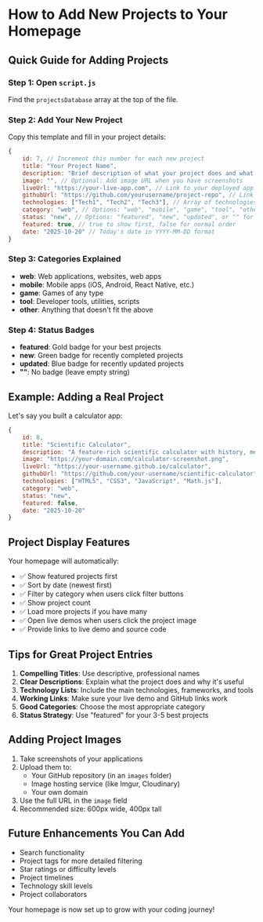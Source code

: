 # How to Add New Projects to Your Homepage

## Quick Guide for Adding Projects

### Step 1: Open `script.js`
Find the `projectsDatabase` array at the top of the file.

### Step 2: Add Your New Project
Copy this template and fill in your project details:

```javascript
{
    id: 7, // Increment this number for each new project
    title: "Your Project Name",
    description: "Brief description of what your project does and what technologies you used.",
    image: "", // Optional: Add image URL when you have screenshots
    liveUrl: "https://your-live-app.com", // Link to your deployed app
    githubUrl: "https://github.com/yourusername/project-repo", // Link to your code
    technologies: ["Tech1", "Tech2", "Tech3"], // Array of technologies used
    category: "web", // Options: "web", "mobile", "game", "tool", "other"
    status: "new", // Options: "featured", "new", "updated", or "" for no badge
    featured: true, // true to show first, false for normal order
    date: "2025-10-20" // Today's date in YYYY-MM-DD format
}
```

### Step 3: Categories Explained
- **web**: Web applications, websites, web apps
- **mobile**: Mobile apps (iOS, Android, React Native, etc.)
- **game**: Games of any type
- **tool**: Developer tools, utilities, scripts
- **other**: Anything that doesn't fit the above

### Step 4: Status Badges
- **featured**: Gold badge for your best projects
- **new**: Green badge for recently completed projects
- **updated**: Blue badge for recently updated projects
- **""**: No badge (leave empty string)

## Example: Adding a Real Project

Let's say you built a calculator app:

```javascript
{
    id: 8,
    title: "Scientific Calculator",
    description: "A feature-rich scientific calculator with history, memory functions, and responsive design. Supports complex mathematical operations and scientific notation.",
    image: "https://your-domain.com/calculator-screenshot.png",
    liveUrl: "https://your-username.github.io/calculator",
    githubUrl: "https://github.com/your-username/scientific-calculator",
    technologies: ["HTML5", "CSS3", "JavaScript", "Math.js"],
    category: "web",
    status: "new",
    featured: false,
    date: "2025-10-20"
}
```

## Project Display Features

Your homepage will automatically:
- ✅ Show featured projects first
- ✅ Sort by date (newest first)
- ✅ Filter by category when users click filter buttons
- ✅ Show project count
- ✅ Load more projects if you have many
- ✅ Open live demos when users click the project image
- ✅ Provide links to live demo and source code

## Tips for Great Project Entries

1. **Compelling Titles**: Use descriptive, professional names
2. **Clear Descriptions**: Explain what the project does and why it's useful
3. **Technology Lists**: Include the main technologies, frameworks, and tools
4. **Working Links**: Make sure your live demo and GitHub links work
5. **Good Categories**: Choose the most appropriate category
6. **Status Strategy**: Use "featured" for your 3-5 best projects

## Adding Project Images

1. Take screenshots of your applications
2. Upload them to:
   - Your GitHub repository (in an `images` folder)
   - Image hosting service (like Imgur, Cloudinary)
   - Your own domain
3. Use the full URL in the `image` field
4. Recommended size: 600px wide, 400px tall

## Future Enhancements You Can Add

- Search functionality
- Project tags for more detailed filtering
- Star ratings or difficulty levels
- Project timelines
- Technology skill levels
- Project collaborators

Your homepage is now set up to grow with your coding journey!
